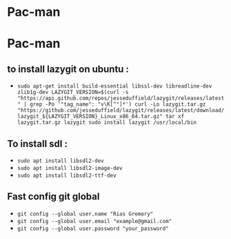 # Pac-man



# Pac-man

## to install lazygit on ubuntu : 

- ``sudo apt-get install build-essential libssl-dev libreadline-dev zlib1g-dev
LAZYGIT_VERSION=$(curl -s "https://api.github.com/repos/jesseduffield/lazygit/releases/latest" | grep -Po '"tag_name": "v\K[^"]*')
curl -Lo lazygit.tar.gz "https://github.com/jesseduffield/lazygit/releases/latest/download/lazygit_${LAZYGIT_VERSION}_Linux_x86_64.tar.gz"
tar xf lazygit.tar.gz lazygit
sudo install lazygit /usr/local/bin``

## To install sdl : 

- ``sudo apt install libsdl2-dev``
- ``sudo apt install libsdl2-image-dev``
- ``sudo apt install libsdl2-ttf-dev ``

## Fast config git global
- ``git config --global user.name "Rias Gremory"``
- ``git config --global user.email "example@gmail.com"``
- ``git config --global user.password "your_password"``